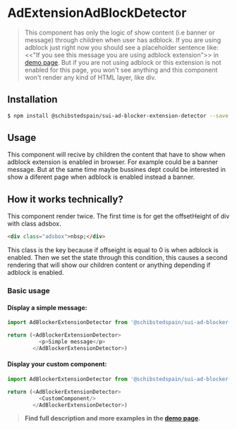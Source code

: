# AdExtensionAdBlockDetector

> This component has only the logic of show content (i.e banner or message) through children when user has adblock. If you are using adblock just right now you should see a placeholder sentence like: <<"If you see this message you are using adblock extension">> in [demo page](/workbench/ad/blockerExtensionDetector/demo). But if you are not using adblock or this extension is not enabled for this page, you won't see anything and this component won't render any kind of HTML layer, like div.

<!-- ![](./assets/preview.png) -->

## Installation

```sh
$ npm install @schibstedspain/sui-ad-blocker-extension-detector --save
```

## Usage
This component will recive by children the content that have to show when adblock extension is enabled in browser. For example could be a banner message. But at the same time maybe bussines dept could be interested in show a diferent page when adblock is enabled instead a banner.

## How it works technically?
This component render twice. The first time is for get the offsetHeight of div with class adsbox.
```html
<div class="adsbox">nbsp;</div> 
```
This class is the key because if offseight is equal to 0 is when adblock is enabled. Then we set the state through this condition, this causes a second rendering that will show our children content or anything depending if adblock is enabled.

### Basic usage

#### Display a simple message:
```js
import AdBlockerExtensionDetector from '@schibstedspain/sui-ad-blocker-extension-detector'

return (<AdBlockerExtensionDetector> 
          <p>Simple message</p>
        </AdBlockerExtensionDetector>)
```

#### Display your custom component:
```js
import AdBlockerExtensionDetector from '@schibstedspain/sui-ad-blocker-extension-detector'

return (<AdBlockerExtensionDetector> 
          <CustomComponent/>
        </AdBlockerExtensionDetector>)
```

> **Find full description and more examples in the [demo page](/workbench/ad/blockerExtensionDetector/demo).**
